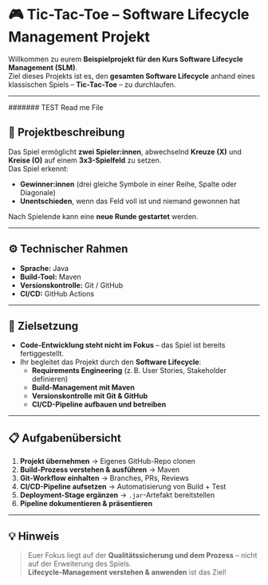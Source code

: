 # 🎮 Tic-Tac-Toe – Software Lifecycle Management Projekt

Willkommen zu eurem **Beispielprojekt für den Kurs Software Lifecycle Management (SLM)**.  
Ziel dieses Projekts ist es, den **gesamten Software Lifecycle** anhand eines klassischen Spiels – **Tic-Tac-Toe** – zu durchlaufen.

---
####### TEST Read me File

## 🧩 Projektbeschreibung

Das Spiel ermöglicht **zwei Spieler:innen**, abwechselnd **Kreuze (X)** und **Kreise (O)** auf einem **3x3-Spielfeld** zu setzen.  
Das Spiel erkennt:
- **Gewinner:innen** (drei gleiche Symbole in einer Reihe, Spalte oder Diagonale)
- **Unentschieden**, wenn das Feld voll ist und niemand gewonnen hat

Nach Spielende kann eine **neue Runde gestartet** werden.

---

## ⚙️ Technischer Rahmen

- **Sprache:** Java  
- **Build-Tool:** Maven  
- **Versionskontrolle:** Git / GitHub  
- **CI/CD:** GitHub Actions

---

## 🚀 Zielsetzung

- **Code-Entwicklung steht nicht im Fokus** – das Spiel ist bereits fertiggestellt.
- Ihr begleitet das Projekt durch den **Software Lifecycle**:
  - **Requirements Engineering** (z. B. User Stories, Stakeholder definieren)
  - **Build-Management mit Maven**
  - **Versionskontrolle mit Git & GitHub**
  - **CI/CD-Pipeline aufbauen und betreiben**

---

## 📋 Aufgabenübersicht

1. **Projekt übernehmen** → Eigenes GitHub-Repo clonen  
2. **Build-Prozess verstehen & ausführen** → Maven  
3. **Git-Workflow einhalten** → Branches, PRs, Reviews  
4. **CI/CD-Pipeline aufsetzen** → Automatisierung von Build + Test  
5. **Deployment-Stage ergänzen** → `.jar`-Artefakt bereitstellen  
6. **Pipeline dokumentieren & präsentieren**

---

## 💡 Hinweis

> Euer Fokus liegt auf der **Qualitätssicherung und dem Prozess** – nicht auf der Erweiterung des Spiels.  
> **Lifecycle-Management verstehen & anwenden** ist das Ziel!

